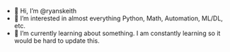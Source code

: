 - 👋 Hi, I’m @ryanskeith
- 👀 I’m interested in almost everything Python, Math, Automation, ML/DL, etc.  
- 🌱 I’m currently learning about something.  I am constantly learning so it would be hard to update this.

<!---
ryanskeith/ryanskeith is a ✨ special ✨ repository because its `README.md` (this file) appears on your GitHub profile.
You can click the Preview link to take a look at your changes.
--->
